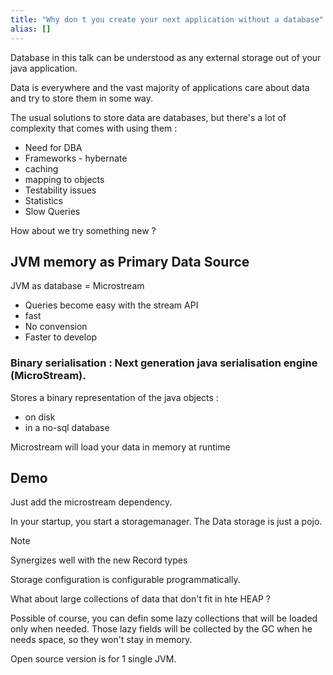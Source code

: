 ```yaml
---
title: "Why don t you create your next application without a database"
alias: []
---
```


Database in this talk can be understood as any external storage out of your java application.

Data is everywhere and the vast majority of applications care about data and try to store them in some way.

The usual solutions to store data are databases, but there's a lot of complexity that comes with using them :
- Need for DBA
- Frameworks - hybernate
- caching
- mapping to objects
- Testability issues
- Statistics
- Slow Queries

How about we try something new ?

## JVM memory as Primary Data Source
JVM as database = Microstream
- Queries become easy with the stream API
- fast
- No convension
- Faster to develop

### Binary serialisation : Next generation java serialisation engine (MicroStream).

Stores a binary representation of the java objects :
- on disk
- in a no-sql database

Microstream will load your data in memory at runtime

## Demo

Just add the microstream dependency.

In your startup, you start a storagemanager.
The Data storage is just a pojo.


> [!NOTE] 
> Synergizes well with the new Record types

Storage configuration is configurable programmatically.

What about large collections of data that don't fit in hte HEAP ?

Possible of course, you can defin some lazy collections that will be loaded only when needed. Those lazy fields will be collected by the GC when he needs space, so they won't stay in memory.

Open source version is for 1 single JVM.
